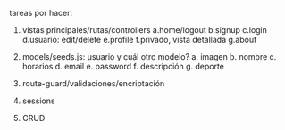 tareas por hacer:
1. vistas principales/rutas/controllers
a.home/logout
b.signup
c.login
d.usuario: edit/delete
e.profile
f.privado, vista detallada
g.about

2. models/seeds.js: usuario y cuál otro modelo?
a. imagen
b. nombre
c. horarios
d. email
e. password
f. descripción
g. deporte

3. route-guard/validaciones/encriptación
4. sessions
5. CRUD
